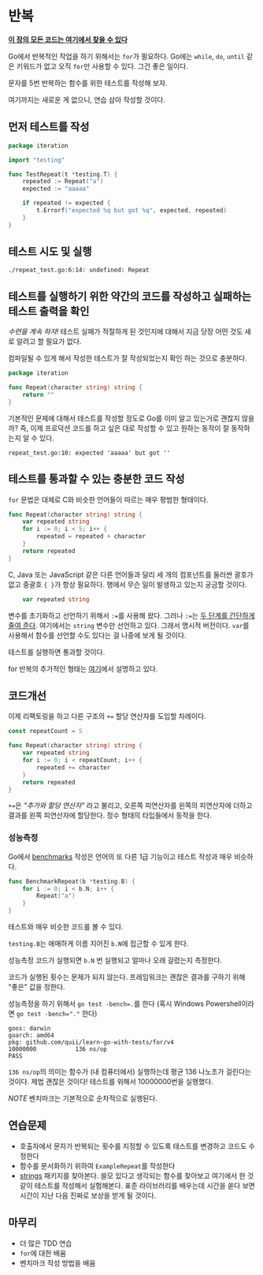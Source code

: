 # 반복 

**[이 장의 모든 코드는 여기에서 찾을 수 있다](https://github.com/quii/learn-go-with-tests/tree/main/for)**

Go에서 반복적인 작업을 하기 위해서는 `for`가 필요하다. Go에는 `while`, `do`, `until` 같은 키워드가 없고 오직 `for`만 사용할 수 있다. 그건 좋은 일이다.

문자를 5번 반복하는 함수를 위한 테스트를 작성해 보자.

여기까지는 새로운 게 없으니, 연습 삼아 작성할 것이다.

## 먼저 테스트를 작성

```go
package iteration

import "testing"

func TestRepeat(t *testing.T) {
	repeated := Repeat("a")
	expected := "aaaaa"

	if repeated != expected {
		t.Errorf("expected %q but got %q", expected, repeated)
	}
}
```

## 테스트 시도 및 실행

`./repeat_test.go:6:14: undefined: Repeat`

## 테스트를 실행하기 위한 약간의 코드를 작성하고 실패하는 테스트 출력을 확인

_수련을 계속 하자!_ 테스트 실패가 적절하게 된 것인지에 대해서 지금 당장 어떤 것도 새로 알려고 할 필요가 없다.

컴파일될 수 있게 해서 작성한 테스트가 잘 작성되었는지 확인 하는 것으로 충분하다.

```go
package iteration

func Repeat(character string) string {
	return ""
}
```

기본적인 문제에 대해서 테스트를 작성할 정도로 Go를 이미 알고 있는거로 괜찮지 않을까? 즉, 이제 프로덕션 코드를 하고 싶은 대로 작성할 수 있고 원하는 동작이 잘 동작하는지 알 수 있다.

`repeat_test.go:10: expected 'aaaaa' but got ''`

## 테스트를 통과할 수 있는 충분한 코드 작성

`for` 문법은 대체로 C와 비슷한 언어들이 따르는 매우 평범한 형태이다.


```go
func Repeat(character string) string {
	var repeated string
	for i := 0; i < 5; i++ {
		repeated = repeated + character
	}
	return repeated
}
```

C, Java 또는 JavaScript 같은 다른 언어들과 달리 세 개의 컴포넌트를 둘러싼 괄호가 없고 중괄호 `{ }`가 항상 필요하다. 행에서 무슨 일이 발생하고 있는지 궁금할 것이다.

```go
	var repeated string
```

변수를 초기화하고 선언하기 위해서 `:=`를 사용해 왔다. 그러나 `:=`는 [두 단계를 간단하게 줄여 준다](https://gobyexample.com/variables). 여기에서는 `string` 변수만 선언하고 있다. 그래서 명시적 버전이다. `var`를 사용해서 함수를 선언할 수도 있다는 걸 나중에 보게 될 것이다.

테스트를 실행하면 통과할 것이다.

for 반복의 추가적인 형태는 [여기](https://gobyexample.com/for)에서 설명하고 있다.

## 코드개선

이제 리팩토링을 하고 다른 구조의 `+=` 할당 연산자를 도입할 차례이다.

```go
const repeatCount = 5

func Repeat(character string) string {
	var repeated string
    for i := 0; i < repeatCount; i++ {
        repeated += character
    }
    return repeated
}
```

`+=`은 _"추가와 할당 연산자"_ 라고 불리고, 오른쪽 피연산자를 왼쪽의 피연산자에 더하고 결과를 왼쪽 피연산자에 할당한다. 정수 형태의 타입들에서 동작을 한다.

### 성능측정

Go에서 [benchmarks](https://golang.org/pkg/testing/#hdr-Benchmarks) 작성은 언어의 또 다른 1급 기능이고 테스트 작성과 매우 비슷하다.

```go
func BenchmarkRepeat(b *testing.B) {
	for i := 0; i < b.N; i++ {
		Repeat("a")
	}
}
```

테스트와 매우 비슷한 코드를 볼 수 있다.

`testing.B`는 애매하게 이름 지어진 `b.N`에 접근할 수 있게 한다.

성능측정 코드가 실행되면 `b.N` 번 실행되고 얼마나 오래 걸렸는지 측정한다.

코드가 실행된 횟수는 문제가 되지 않는다. 프레임워크는 괜찮은 결과를 구하기 위해 "좋은" 값을 정한다.

성능측정을 하기 위해서 `go test -bench=.`를 한다 (혹시 Windows Powershell이라면 `go test -bench="."` 한다)

```text
goos: darwin
goarch: amd64
pkg: github.com/quii/learn-go-with-tests/for/v4
10000000           136 ns/op
PASS
```

`136 ns/op`의 의미는 함수가 \(내 컴퓨터에서\) 실행하는데 평균 136 나노초가 걸린다는 것이다. 제법 괜찮은 것이다! 테스트를 위해서 10000000번을 실행했다.

_NOTE_ 벤치마크는 기본적으로 순차적으로 실행된다.

## 연습문제

* 호출자에서 문자가 반복되는 횟수를 지정할 수 있도록 테스트를 변경하고 코드도 수정한다
* 함수를 문서화하기 위하여 `ExampleRepeat`를 작성한다
* [strings](https://golang.org/pkg/strings) 패키지를 찾아본다. 쓸모 있다고 생각되는 함수를 찾아보고 여기에서 한 것 같이 테스트를 작성해서 실험해본다. 표준 라이브러리를 배우는데 시간을 쏟다 보면 시간이 지난 다음 진짜로 보상을 받게 될 것이다.

## 마무리

* 더 많은 TDD 연습
* `for`에 대한 배움
* 벤치마크 작성 방법을 배움
